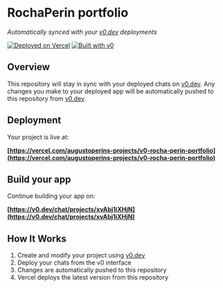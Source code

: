 # RochaPerin portfolio

_Automatically synced with your [v0.dev](https://v0.dev) deployments_

[![Deployed on Vercel](https://img.shields.io/badge/Deployed%20on-Vercel-black?style=for-the-badge&logo=vercel)](https://vercel.com/augustoperins-projects/v0-rocha-perin-portfolio)
[![Built with v0](https://img.shields.io/badge/Built%20with-v0.dev-black?style=for-the-badge)](https://v0.dev/chat/projects/xvAbj1iXHjN)

## Overview

This repository will stay in sync with your deployed chats on [v0.dev](https://v0.dev).
Any changes you make to your deployed app will be automatically pushed to this repository from [v0.dev](https://v0.dev).

## Deployment

Your project is live at:

**[https://vercel.com/augustoperins-projects/v0-rocha-perin-portfolio](https://vercel.com/augustoperins-projects/v0-rocha-perin-portfolio)**

## Build your app

Continue building your app on:

**[https://v0.dev/chat/projects/xvAbj1iXHjN](https://v0.dev/chat/projects/xvAbj1iXHjN)**

## How It Works

1. Create and modify your project using [v0.dev](https://v0.dev)
2. Deploy your chats from the v0 interface
3. Changes are automatically pushed to this repository
4. Vercel deploys the latest version from this repository
